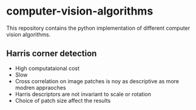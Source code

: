 # computer-vision-algorithms
This repository contains the python implementation of different computer vision algorithms. 


## Harris corner detection
- High computataional cost
- Slow
- Cross correlation on image patches is noy as descriptive as more modren appraoches
- Harris descriptors are not invariant to scale or rotation
- Choice of patch size affect the results
